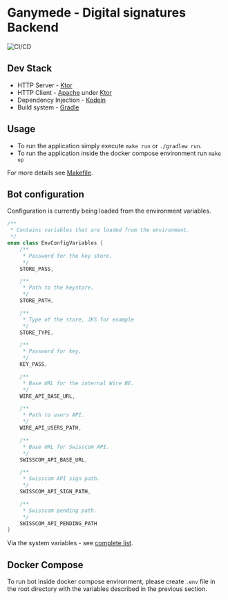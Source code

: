 # Ganymede - Digital signatures Backend
![CI/CD](https://github.com/wireapp/ganymede/workflows/CI/CD/badge.svg)

## Dev Stack
* HTTP Server - [Ktor](https://ktor.io/)
* HTTP Client - [Apache](https://ktor.io/clients/http-client/engines.html) under [Ktor](https://ktor.io/)
* Dependency Injection - [Kodein](https://github.com/Kodein-Framework/Kodein-DI)
* Build system - [Gradle](https://gradle.org/)

## Usage
* To run the application simply execute `make run` or `./gradlew run`.
* To run the application inside the docker compose environment run `make up`

For more details see [Makefile](Makefile).


## Bot configuration
Configuration is currently being loaded from the environment variables.

```kotlin
/**
 * Contains variables that are loaded from the environment.
 */
enum class EnvConfigVariables {
    /**
     * Password for the key store.
     */
    STORE_PASS,

    /**
     * Path to the keystore.
     */
    STORE_PATH,

    /**
     * Type of the store, JKS for example
     */
    STORE_TYPE,

    /**
     * Password for key.
     */
    KEY_PASS,

    /**
     * Base URL for the internal Wire BE.
     */
    WIRE_API_BASE_URL,

    /**
     * Path to users API.
     */
    WIRE_API_USERS_PATH,

    /**
     * Base URL for Swisscom API.
     */
    SWISSCOM_API_BASE_URL,

    /**
     * Swisscom API sign path.
     */
    SWISSCOM_API_SIGN_PATH,

    /**
     * Swisscom pending path.
     */
    SWISSCOM_API_PENDING_PATH
}
```

Via the system variables - see [complete list](src/main/kotlin/com/wire/ganymede/setup/EnvConfigVariables.kt).

## Docker Compose
To run bot inside docker compose environment,
please create `.env` file in the root directory with the variables described in the previous section.

